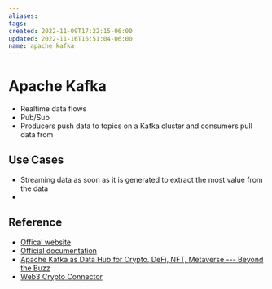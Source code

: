 ```yaml
---
aliases: 
tags: 
created: 2022-11-09T17:22:15-06:00
updated: 2022-11-16T16:51:04-06:00
name: apache kafka
---
```

# Apache Kafka

- Realtime data flows
- Pub/Sub
- Producers push data to topics on a Kafka cluster and consumers pull data from 

## Use Cases

- Streaming data as soon as it is generated to extract the most value from the data
- 

## Reference

- [Offical website](https://kafka.apache.org/)
- [Official documentation](https://kafka.apache.org/documentation/)
- [Apache Kafka as Data Hub for Crypto, DeFi, NFT, Metaverse --- Beyond the Buzz](https://kai-waehner.medium.com/apache-kafka-as-data-hub-for-crypto-defi-nft-metaverse-beyond-the-buzz-406305d22c1b)
- [Web3 Crypto Connector](https://github.com/satran004/kafka-web3-connector)
